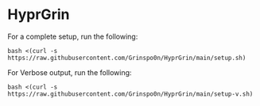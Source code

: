 # HyprGrin

For a complete setup, run the following:
```
bash <(curl -s https://raw.githubusercontent.com/Grinspo0n/HyprGrin/main/setup.sh)
```

For Verbose output, run the following:
```
bash <(curl -s https://raw.githubusercontent.com/Grinspo0n/HyprGrin/main/setup-v.sh)
```
